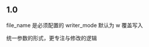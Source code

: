 <!-- 使用python pandas 写的一个 excel 写入模板 -->

## 1.0
<!-- 实现了一个 sheet 页的读取和写入 -->


<!-- 配置文件为 excel.yaml -->
file_name   是必须配置的
writer_mode 默认为 w 覆盖写入


<!-- 下一个版本需要改进的地方 -->
统一参数的形式，更专注与修改的逻辑

